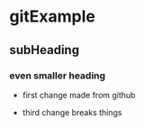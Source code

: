 # gitExample
## subHeading
### even smaller heading
 - first change made from github

 - third change breaks things
